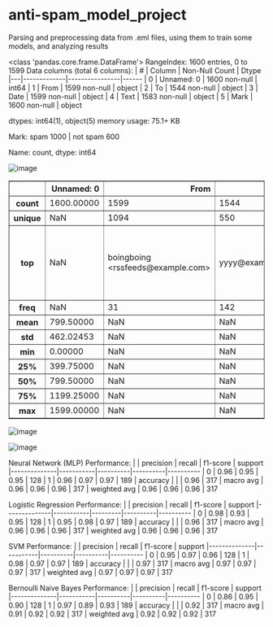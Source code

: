 # anti-spam_model_project
Parsing and preprocessing data from .eml files, using them to train some models, and analyzing results

<class 'pandas.core.frame.DataFrame'>
RangeIndex: 1600 entries, 0 to 1599
Data columns (total 6 columns):
| # |  Column     | Non-Null Count | Dtype 
|---|-------------|----------------|------ 
| 0 |  Unnamed: 0 | 1600 non-null  | int64 
| 1 |  From       | 1599 non-null  | object
| 2 |  To         | 1544 non-null  | object
| 3 |  Date       | 1599 non-null  | object
| 4 |  Text       | 1583 non-null  | object
| 5 |  Mark       | 1600 non-null  | object

dtypes: int64(1), object(5)
memory usage: 75.1+ KB

Mark:
spam        1000 |
not spam     600

Name: count, dtype: int64

![image](https://github.com/user-attachments/assets/15ae23a6-f9c4-43c1-8990-9236c85467fe)

<div>
<table border="1" class="dataframe">
  <thead>
    <tr style="text-align: right;">
      <th></th>
      <th>Unnamed: 0</th>
      <th>From</th>
      <th>To</th>
      <th>Date</th>
      <th>Text</th>
      <th>Mark</th>
    </tr>
  </thead>
  <tbody>
    <tr>
      <th>count</th>
      <td>1600.00000</td>
      <td>1599</td>
      <td>1544</td>
      <td>1599</td>
      <td>1583</td>
      <td>1600</td>
    </tr>
    <tr>
      <th>unique</th>
      <td>NaN</td>
      <td>1094</td>
      <td>550</td>
      <td>1551</td>
      <td>1455</td>
      <td>2</td>
    </tr>
    <tr>
      <th>top</th>
      <td>NaN</td>
      <td>boingboing &lt;rssfeeds@example.com&gt;</td>
      <td>yyyy@example.com</td>
      <td>Fri, 29 Mar 2002 05:01:01 +0000</td>
      <td>dear paypal member account randomly flagged sy...</td>
      <td>spam</td>
    </tr>
    <tr>
      <th>freq</th>
      <td>NaN</td>
      <td>31</td>
      <td>142</td>
      <td>4</td>
      <td>8</td>
      <td>1000</td>
    </tr>
    <tr>
      <th>mean</th>
      <td>799.50000</td>
      <td>NaN</td>
      <td>NaN</td>
      <td>NaN</td>
      <td>NaN</td>
      <td>NaN</td>
    </tr>
    <tr>
      <th>std</th>
      <td>462.02453</td>
      <td>NaN</td>
      <td>NaN</td>
      <td>NaN</td>
      <td>NaN</td>
      <td>NaN</td>
    </tr>
    <tr>
      <th>min</th>
      <td>0.00000</td>
      <td>NaN</td>
      <td>NaN</td>
      <td>NaN</td>
      <td>NaN</td>
      <td>NaN</td>
    </tr>
    <tr>
      <th>25%</th>
      <td>399.75000</td>
      <td>NaN</td>
      <td>NaN</td>
      <td>NaN</td>
      <td>NaN</td>
      <td>NaN</td>
    </tr>
    <tr>
      <th>50%</th>
      <td>799.50000</td>
      <td>NaN</td>
      <td>NaN</td>
      <td>NaN</td>
      <td>NaN</td>
      <td>NaN</td>
    </tr>
    <tr>
      <th>75%</th>
      <td>1199.25000</td>
      <td>NaN</td>
      <td>NaN</td>
      <td>NaN</td>
      <td>NaN</td>
      <td>NaN</td>
    </tr>
    <tr>
      <th>max</th>
      <td>1599.00000</td>
      <td>NaN</td>
      <td>NaN</td>
      <td>NaN</td>
      <td>NaN</td>
      <td>NaN</td>
    </tr>
  </tbody>
</table>
</div>

![image](https://github.com/user-attachments/assets/c19e5f9c-4304-40a9-89f4-184e34082281)

![image](https://github.com/user-attachments/assets/e3fdf455-53d6-40bc-85cc-af2682cc4190)

Neural Network (MLP) Performance:
|              | precision |   recall | f1-score |  support
|--------------|-----------|----------|----------|----------
|            0 |      0.96 |     0.95 |     0.95 |      128
|            1 |      0.96 |     0.97 |     0.97 |      189
|     accuracy |           |          |     0.96 |      317
|    macro avg |      0.96 |     0.96 |     0.96 |      317
| weighted avg |      0.96 |     0.96 |     0.96 |      317

Logistic Regression Performance:
|              | precision |  recall | f1-score |  support
|--------------|-----------|---------|----------|----------
|            0 |      0.98 |    0.93 |     0.95 |      128
|            1 |      0.95 |    0.98 |     0.97 |      189
|     accuracy |           |         |     0.96 |      317
|    macro avg |      0.96 |    0.96 |     0.96 |      317
| weighted avg |      0.96 |    0.96 |     0.96 |      317

SVM Performance:
|              | precision |   recall | f1-score |  support
|--------------|-----------|----------|----------|----------
|            0 |      0.95 |     0.97 |     0.96 |      128
|            1 |      0.98 |     0.97 |     0.97 |      189
|     accuracy |           |          |     0.97 |      317
|    macro avg |      0.97 |     0.97 |     0.97 |      317
| weighted avg |      0.97 |     0.97 |     0.97 |      317

Bernoulli Naive Bayes Performance:
|              | precision |   recall | f1-score |  support
|--------------|-----------|----------|----------|----------
|            0 |      0.86 |     0.95 |     0.90 |      128
|            1 |      0.97 |     0.89 |     0.93 |      189
|     accuracy |           |          |     0.92 |      317
|    macro avg |      0.91 |     0.92 |     0.92 |      317
| weighted avg |      0.92 |     0.92 |     0.92 |      317
